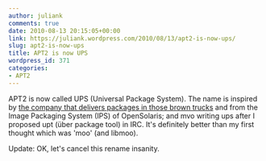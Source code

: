 ```yaml
---
author: juliank
comments: true
date: 2010-08-13 20:15:05+00:00
link: https://juliank.wordpress.com/2010/08/13/apt2-is-now-ups/
slug: apt2-is-now-ups
title: APT2 is now UPS
wordpress_id: 371
categories:
- APT2
---
```


APT2 is now called UPS (Universal Package System). The name is inspired by [the company that delivers packages in those brown trucks](http://ups.com/) and from the Image Packaging System (IPS) of OpenSolaris; and mvo writing ups after I proposed upt (über package tool) in IRC. It's definitely better than my first thought which was 'moo' (and libmoo).

Update: OK, let's cancel this rename insanity.
